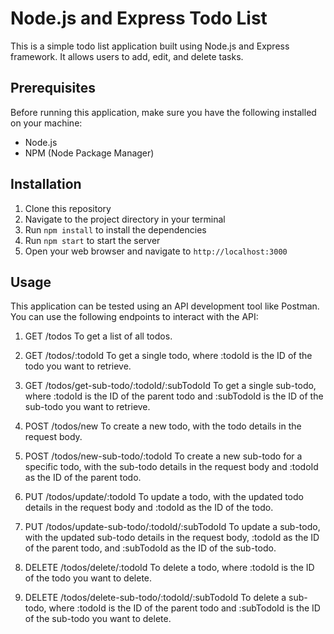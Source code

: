 # Node.js and Express Todo List

This is a simple todo list application built using Node.js and Express framework. It allows users to add, edit, and delete tasks.

## Prerequisites

Before running this application, make sure you have the following installed on your machine:

- Node.js
- NPM (Node Package Manager)

## Installation

1. Clone this repository
2. Navigate to the project directory in your terminal
3. Run `npm install` to install the dependencies
4. Run `npm start` to start the server
5. Open your web browser and navigate to `http://localhost:3000`

## Usage

This application can be tested using an API development tool like Postman. You can use the following endpoints to interact with the API:

1. GET /todos
 To get a list of all todos.

2. GET /todos/:todoId
 To get a single todo, where :todoId is the ID of the todo you want to retrieve.

3. GET /todos/get-sub-todo/:todoId/:subTodoId
 To get a single sub-todo, where :todoId is the ID of the parent todo and :subTodoId is the ID of the sub-todo you want to retrieve.

4. POST /todos/new
 To create a new todo, with the todo details in the request body.

5. POST /todos/new-sub-todo/:todoId
 To create a new sub-todo for a specific todo, with the sub-todo details in the request body and :todoId as the ID of the parent todo.

6. PUT /todos/update/:todoId
 To update a todo, with the updated todo details in the request body and :todoId as the ID of the todo.

7. PUT /todos/update-sub-todo/:todoId/:subTodoId
 To update a sub-todo, with the updated sub-todo details in the request body, :todoId as the ID of the parent todo, and :subTodoId as the ID of the sub-todo.

8. DELETE /todos/delete/:todoId
 To delete a todo, where :todoId is the ID of the todo you want to delete.

9. DELETE /todos/delete-sub-todo/:todoId/:subTodoId
 To delete a sub-todo, where :todoId is the ID of the parent todo and :subTodoId is the ID of the sub-todo you want to delete.



